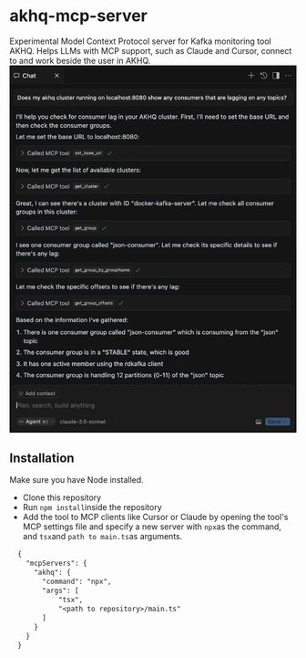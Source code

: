 # akhq-mcp-server
Experimental Model Context Protocol server for Kafka monitoring tool AKHQ. Helps LLMs with MCP support, such as Claude and Cursor, connect to and work beside the user in AKHQ.
<img src="screenshot.png" alt="Screenshot of MCP server in use in Cursor" width="800"/>
## Installation
Make sure you have Node installed.
- Clone this repository
- Run ```npm install```inside the repository
- Add the tool to MCP clients like Cursor or Claude by opening the tool's MCP settings file and specify a new server with ```npx```as the command, and ```tsx```and ```path to main.ts```as arguments.
```
  {
    "mcpServers": {
      "akhq": {
        "command": "npx",
        "args": [
            "tsx",
            "<path to repository>/main.ts"
        ]
      }
    }
  }
```
